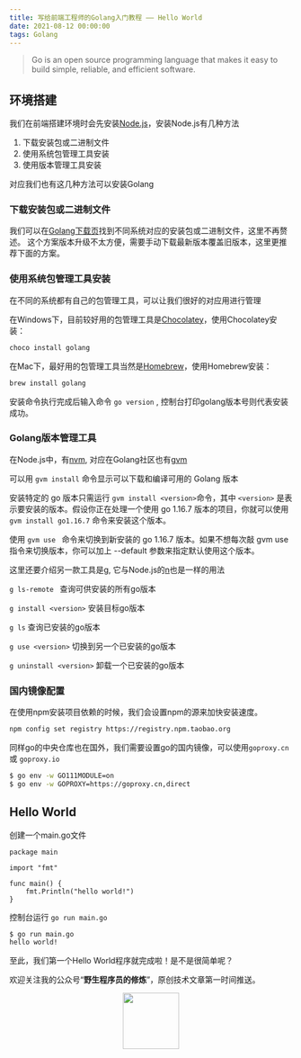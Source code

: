 ```yaml
---
title: 写给前端工程师的Golang入门教程 —— Hello World
date: 2021-08-12 00:00:00
tags: Golang
---
```

> Go is an open source programming language that makes it easy to build simple, reliable, and efficient software.

## 环境搭建

我们在前端搭建环境时会先安装[Node.js](https://nodejs.org/)，安装Node.js有几种方法

1. 下载安装包或二进制文件
2. 使用系统包管理工具安装
3. 使用版本管理工具安装

对应我们也有这几种方法可以安装Golang

### 下载安装包或二进制文件

我们可以在[Golang下载页](https://golang.org/dl/)找到不同系统对应的安装包或二进制文件，这里不再赘述。
这个方案版本升级不太方便，需要手动下载最新版本覆盖旧版本，这里更推荐下面的方案。

### 使用系统包管理工具安装

在不同的系统都有自己的包管理工具，可以让我们很好的对应用进行管理

在Windows下，目前较好用的包管理工具是[Chocolatey](https://chocolatey.org/)，使用Chocolatey安装：

```powershell
choco install golang
```

在Mac下，最好用的包管理工具当然是[Homebrew](https://brew.sh/)，使用Homebrew安装：

```bash
brew install golang
```

安装命令执行完成后输入命令 `go version`  , 控制台打印golang版本号则代表安装成功。

### Golang版本管理工具

在Node.js中，有[nvm](https://github.com/nvm-sh/nvm), 对应在Golang社区也有[gvm](https://github.com/moovweb/gvm)

可以用 `gvm install` 命令显示可以下载和编译可用的 Golang 版本

安装特定的 go 版本只需运行 `gvm install <version>`命令，其中 `<version>` 是表示要安装的版本。假设你正在处理一个使用 go 1.16.7 版本的项目，你就可以使用 `gvm install go1.16.7` 命令来安装这个版本。

使用 `gvm use `  命令来切换到新安装的 go 1.16.7 版本。如果不想每次敲 gvm use 指令来切换版本，你可以加上 --default 参数来指定默认使用这个版本。

这里还要介绍另一款工具是[g](https://github.com/voidint/g), 它与Node.js的[n](https://github.com/tj/n)也是一样的用法

`g ls-remote `  查询可供安装的所有go版本

`g install <version>`  安装目标go版本

`g ls`  查询已安装的go版本

`g use <version>`  切换到另一个已安装的go版本

`g uninstall <version>`  卸载一个已安装的go版本

### 国内镜像配置

在使用npm安装项目依赖的时候，我们会设置npm的源来加快安装速度。

```bash
npm config set registry https://registry.npm.taobao.org
```

同样go的中央仓库也在国外，我们需要设置go的国内镜像，可以使用`goproxy.cn`  或 `goproxy.io` 

```bash
$ go env -w GO111MODULE=on
$ go env -w GOPROXY=https://goproxy.cn,direct
```
## Hello World

创建一个main.go文件

```golang
package main

import "fmt"

func main() {
	fmt.Println("hello world!")
}
```

控制台运行 `go run main.go` 

```bash
$ go run main.go
hello world!
```

至此，我们第一个Hello World程序就完成啦！是不是很简单呢？

欢迎关注我的公众号“**野生程序员的修炼**”，原创技术文章第一时间推送。

<center>
    <img src="https://gitee.com/noodanee/resource/raw/master/2021/08/13/1628787241618-a4cdaa95-d14e-4422-8851-f616c8f18f04.jpg" style="width: 100px;">
</center>
